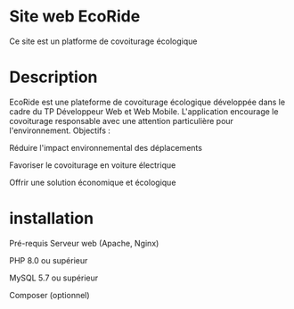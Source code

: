 # Site web EcoRide

Ce site est un platforme de covoiturage écologique

# Description

EcoRide est une plateforme de covoiturage écologique développée dans le cadre du TP Développeur Web et Web Mobile. L'application encourage le covoiturage responsable avec une attention particulière pour l'environnement.
Objectifs :

Réduire l'impact environnemental des déplacements

Favoriser le covoiturage en voiture électrique

Offrir une solution économique et écologique

# installation

Pré-requis
Serveur web (Apache, Nginx)

PHP 8.0 ou supérieur

MySQL 5.7 ou supérieur

Composer (optionnel)
